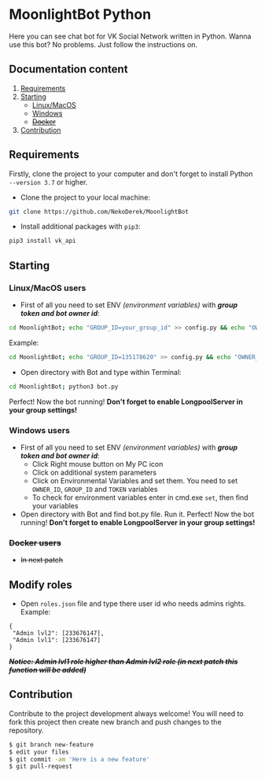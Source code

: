 # MoonlightBot Python

Here you can see chat bot for VK Social Network written in Python. Wanna use this bot? No problems. Just follow the instructions on.

## Documentation content
1. [Requirements][1]
2. [Starting][2]
    * [Linux/MacOS][3]
    * [Windows][4]
    * [~~Docker~~][5]
3. [Contribution][6]    

## Requirements
Firstly, clone the project to your computer and don't forget to install Python `--version 3.7` or higher.
* Clone the project to your local machine: <br>
```bash
git clone https://github.com/NekoDerek/MoonlightBot
```
* Install additional packages with `pip3`: <br>
```bash
pip3 install vk_api 
```
## Starting

### Linux/MacOS users
* First of all you need to set ENV _(environment variables)_ with **_group token and bot owner id_**: <br>
 ```bash
 cd MoonlightBot; echo "GROUP_ID=your_group_id" >> config.py && echo "OWNER_ID=owner_id" >> config.py && echo "TOKEN=your_group_token" >> config.py
 ```
 Example: <br>
 ```bash
 cd MoonlightBot; echo "GROUP_ID=135178620" >> config.py && echo "OWNER_ID=233676147" >> config.py && echo "TOKEN=dfbipvsvbuir9u34938420fehwf" >> config.py
 ```
* Open directory with Bot and type within Terminal: <br>
 ```bash
 cd MoonlightBot; python3 bot.py
 ```
Perfect! Now the bot running! **Don't forget to enable LongpoolServer in your group settings!**

### Windows users
* First of all you need to set ENV _(environment variables)_ with **_group token and bot owner id_**: <br>
    * Click Right mouse button on My PC icon
    * Click on additional system parameters 
    * Click on Environmental Variables and set them. You need to set `OWNER_ID`, `GROUP_ID` and `TOKEN` variables
    * To check for environment variables enter in cmd.exe `set`, then find your variables
* Open directory with Bot and find bot.py file. Run it.
Perfect! Now the bot running! **Don't forget to enable LongpoolServer in your group settings!**

### ~~Docker users~~
* ~~In next patch~~

## Modify roles
* Open `roles.json` file and type there user id who needs admins rights.
Example: <br>
```json5
{
 "Admin lvl2": [233676147],
 "Admin lvl1": [233676147]
}
```
**~~_Notice: Admin lvl1 role higher than Admin lvl2 role (in next patch this function will be added)_~~**

## Contribution
Contribute to the project development always welcome! You will need to fork this project then create new branch and push changes to the repository.<br>
```bash
$ git branch new-feature
$ edit your files
$ git commit -am 'Here is a new feature'
$ git pull-request
```
[1]:https://github.com/NekoDerek/MoonlightBot#requirements
[2]:https://github.com/NekoDerek/MoonlightBot#starting
[3]:https://github.com/NekoDerek/MoonlightBot#linuxmacos-users
[4]:https://github.com/NekoDerek/MoonlightBot#windows-users
[5]:https://github.com/NekoDerek/MoonlightBot#docker-users
[6]:https://github.com/NekoDerek/MoonlightBot#contribution

